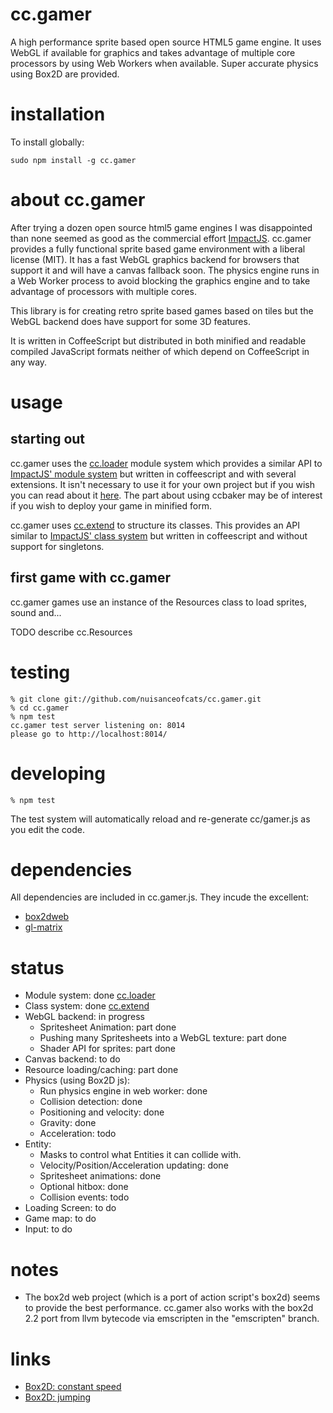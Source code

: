 # cc.gamer
A high performance sprite based open source HTML5 game engine. It uses WebGL if available for graphics and takes advantage of multiple core processors by using Web Workers when available. Super accurate physics using Box2D are provided.

# installation
To install globally:
```
sudo npm install -g cc.gamer
```

# about cc.gamer

After trying a dozen open source html5 game engines I was disappointed than none seemed as good as the commercial effort [ImpactJS](http://impactjs.com/). cc.gamer provides a fully functional sprite based game environment with a liberal license (MIT). It has a fast WebGL graphics backend for browsers that support it and will have a canvas fallback soon. The physics engine runs in a Web Worker process to avoid blocking the graphics engine and to take advantage of processors with multiple cores.

This library is for creating retro sprite based games based on tiles but the WebGL backend does have support for some 3D features.

It is written in CoffeeScript but distributed in both minified and readable compiled JavaScript formats neither of which depend on CoffeeScript in any way.

# usage

## starting out

cc.gamer uses the [cc.loader](http://github.com/nuisanceofcats/cc.loader) module system which provides a similar API to [ImpactJS' module system](http://impactjs.com/) but written in coffeescript and with several extensions. It isn't necessary to use it for your own project but if you wish you can read about it [here](http://github.com/nuisanceofcats/cc.loader). The part about using ccbaker may be of interest if you wish to deploy your game in minified form.

cc.gamer uses [cc.extend](http://github.com/nuisanceofcats/cc.extend) to structure its classes. This provides an API similar to [ImpactJS' class system](http://impactjs.com/) but written in coffeescript and without support for singletons.


## first game with cc.gamer

cc.gamer games use an instance of the Resources class to load sprites, sound and...

TODO describe cc.Resources

# testing
```
% git clone git://github.com/nuisanceofcats/cc.gamer.git
% cd cc.gamer
% npm test
cc.gamer test server listening on: 8014
please go to http://localhost:8014/
```

# developing
```
% npm test
```

The test system will automatically reload and re-generate cc/gamer.js as you edit the code.

# dependencies
All dependencies are included in cc.gamer.js. They incude the excellent:

* [box2dweb](http://code.google.com/p/box2dweb/)
* [gl-matrix](https://github.com/toji/gl-matrix)

# status
* Module system: done [cc.loader](http://github.com/nuisanceofcats/cc.loader)
* Class system: done [cc.extend](http://github.com/nuisanceofcats/cc.extend)
* WebGL backend: in progress
    * Spritesheet Animation: part done
    * Pushing many Spritesheets into a WebGL texture: part done
    * Shader API for sprites: part done
* Canvas backend: to do
* Resource loading/caching: part done
* Physics (using Box2D js):
    * Run physics engine in web worker: done
    * Collision detection: done
    * Positioning and velocity: done
    * Gravity: done
    * Acceleration: todo
* Entity:
    * Masks to control what Entities it can collide with.
    * Velocity/Position/Acceleration updating: done
    * Spritesheet animations: done
    * Optional hitbox: done
    * Collision events: todo
* Loading Screen: to do
* Game map: to do
* Input: to do

# notes
* The box2d web project (which is a port of action script's box2d) seems to provide the best performance. cc.gamer also works with the box2d 2.2 port from llvm bytecode via emscripten in the "emscripten" branch.

# links
* [Box2D: constant speed](http://www.iforce2d.net/b2dtut/constant-speed)
* [Box2D: jumping](http://www.iforce2d.net/b2dtut/jumping)
